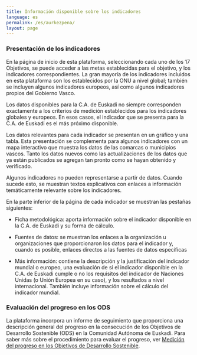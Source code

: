 ```yaml
---
title: Información disponible sobre los indicadores
language: es
permalink: /es/aurkezpena/
layout: page
---
```


### Presentación de los indicadores

En la página de inicio de esta plataforma, seleccionando cada uno de los 17 Objetivos, se puede acceder a las metas establecidas para el objetivo, y los indicadores correspondientes. La gran mayoría de los indicadores incluidos en esta plataforma son los establecidos por la ONU a nivel global; también se incluyen algunos indicadores europeos, así como algunos indicadores propios del Gobierno Vasco. 

Los datos disponibles para la C.A. de Euskadi no siempre corresponden exactamente a los criterios de medición establecidos para los indicadores globales y europeos. En esos casos, el indicador que se presenta para la C.A. de Euskadi es el más próximo disponible. 

Los datos relevantes para cada indicador se presentan en un gráfico y una tabla. Esta presentación se complementa para algunos indicadores con un mapa interactivo que muestra los datos de las comarcas o municipios vascos. 
Tanto los datos nuevos como las actualizaciones de los datos que ya están publicados se agregan tan pronto como se hayan obtenido y verificado. 

Algunos indicadores no pueden representarse a partir de datos. Cuando sucede esto, se muestran textos explicativos con enlaces a información temáticamente relevante sobre los indicadores. 

En la parte inferior de la página de cada indicador se muestran las pestañas siguientes: 

-	Ficha metodológica: aporta información sobre el indicador disponible en la C.A. de Euskadi y su forma de cálculo.
  
-	Fuentes de datos: se muestran los enlaces a la organización u organizaciones que proporcionaron los datos para el indicador y, cuando es posible, enlaces directos a las fuentes de datos específicas
  
-	Más información: contiene la descripción y la justificación del indicador mundial o europeo, una evaluación de si el indicador disponible en la C.A. de Euskadi cumple o no los requisitos del indicador de Naciones Unidas (o Unión Europea en su caso), y los resultados a nivel internacional. También incluye información sobre el cálculo del indicador mundial.

### Evaluación del progreso en los ODS

La plataforma incorpora un informe de seguimiento que proporciona una descripción general del progreso en la consecución de los Objetivos de Desarrollo Sostenible (ODS) en la Comunidad Autónoma de Euskadi. Para saber más sobre el procedimiento para evaluar el progreso, ver [Medición del progreso en los Objetivos de Desarrollo Sostenible]({{site.baseurl}}/es/metodologia/).
